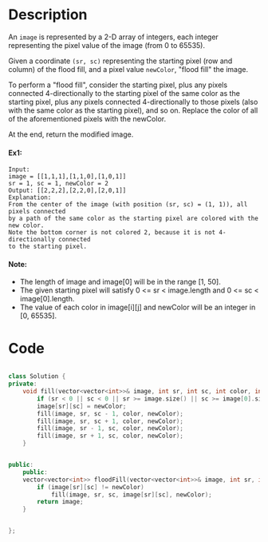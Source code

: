 # Description

An `image` is represented by a 2-D array of integers, each integer representing the pixel value of the image (from 0 to 65535).

Given a coordinate `(sr, sc)` representing the starting pixel (row and column) of the flood fill, and a pixel value `newColor`, "flood fill" the image.

To perform a "flood fill", consider the starting pixel, plus any pixels connected 4-directionally to the starting pixel of the same color as the starting pixel, plus any pixels connected 4-directionally to those pixels (also with the same color as the starting pixel), and so on. Replace the color of all of the aforementioned pixels with the newColor.

At the end, return the modified image.

#### Ex1:

```
Input:
image = [[1,1,1],[1,1,0],[1,0,1]]
sr = 1, sc = 1, newColor = 2
Output: [[2,2,2],[2,2,0],[2,0,1]]
Explanation:
From the center of the image (with position (sr, sc) = (1, 1)), all pixels connected
by a path of the same color as the starting pixel are colored with the new color.
Note the bottom corner is not colored 2, because it is not 4-directionally connected
to the starting pixel.

```

#### Note:

* The length of image and image[0] will be in the range [1, 50].
* The given starting pixel will satisfy 0 <= sr < image.length and 0 <= sc < image[0].length.
* The value of each color in image[i][j] and newColor will be an integer in [0, 65535].

# Code

```c++

class Solution {
private:
    void fill(vector<vector<int>>& image, int sr, int sc, int color, int newColor) {
        if (sr < 0 || sc < 0 || sr >= image.size() || sc >= image[0].size() || image[sr][sc] != color) return;
        image[sr][sc] = newColor;
        fill(image, sr, sc - 1, color, newColor);
        fill(image, sr, sc + 1, color, newColor);
        fill(image, sr - 1, sc, color, newColor);
        fill(image, sr + 1, sc, color, newColor);
    }


public:
    public:
    vector<vector<int>> floodFill(vector<vector<int>>& image, int sr, int sc, int newColor) {
        if (image[sr][sc] != newColor)
            fill(image, sr, sc, image[sr][sc], newColor);
        return image;
    }


};

```



